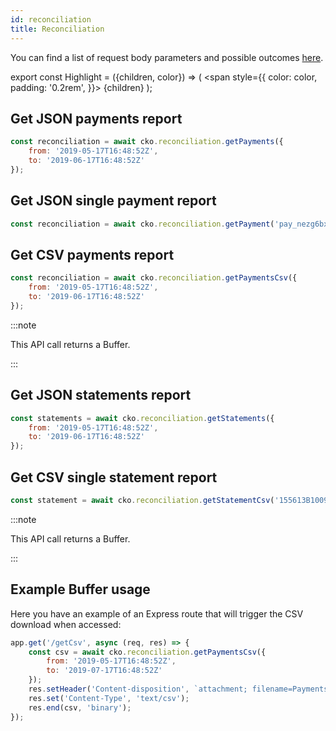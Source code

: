 ```yaml
---
id: reconciliation
title: Reconciliation
---
```


You can find a list of request body parameters and possible outcomes [here](https://api-reference.checkout.com/#tag/Reconciliation).

export const Highlight = ({children, color}) => (
<span
style={{
      color: color,
      padding: '0.2rem',
    }}>
{children}
</span>
);

## Get JSON payments report

```js
const reconciliation = await cko.reconciliation.getPayments({
    from: '2019-05-17T16:48:52Z',
    to: '2019-06-17T16:48:52Z'
});
```

## Get JSON single payment report

```js
const reconciliation = await cko.reconciliation.getPayment('pay_nezg6bx2k22utmk4xm5s2ughxi');
```

## Get CSV payments report

```js
const reconciliation = await cko.reconciliation.getPaymentsCsv({
    from: '2019-05-17T16:48:52Z',
    to: '2019-06-17T16:48:52Z'
});
```

:::note

This API call returns a Buffer.

:::

## Get JSON statements report

```js
const statements = await cko.reconciliation.getStatements({
    from: '2019-05-17T16:48:52Z',
    to: '2019-06-17T16:48:52Z'
});
```

## Get CSV single statement report

```js
const statement = await cko.reconciliation.getStatementCsv('155613B100981');
```

:::note

This API call returns a Buffer.

:::

## Example Buffer usage

Here you have an example of an Express route that will trigger the CSV download when accessed:

```js
app.get('/getCsv', async (req, res) => {
    const csv = await cko.reconciliation.getPaymentsCsv({
        from: '2019-05-17T16:48:52Z',
        to: '2019-07-17T16:48:52Z'
    });
    res.setHeader('Content-disposition', `attachment; filename=Payments.csv`);
    res.set('Content-Type', 'text/csv');
    res.end(csv, 'binary');
});
```
